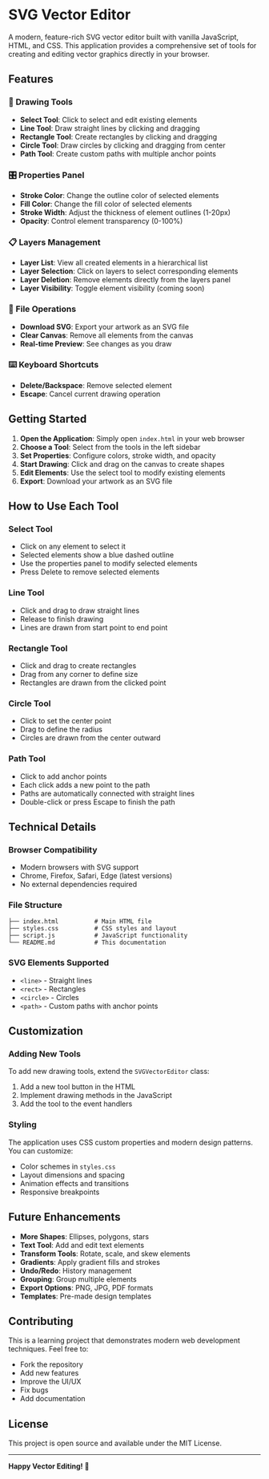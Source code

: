# SVG Vector Editor

A modern, feature-rich SVG vector editor built with vanilla JavaScript, HTML, and CSS. This application provides a comprehensive set of tools for creating and editing vector graphics directly in your browser.

## Features

### 🎨 Drawing Tools
- **Select Tool**: Click to select and edit existing elements
- **Line Tool**: Draw straight lines by clicking and dragging
- **Rectangle Tool**: Create rectangles by clicking and dragging
- **Circle Tool**: Draw circles by clicking and dragging from center
- **Path Tool**: Create custom paths with multiple anchor points

### 🎛️ Properties Panel
- **Stroke Color**: Change the outline color of selected elements
- **Fill Color**: Change the fill color of selected elements
- **Stroke Width**: Adjust the thickness of element outlines (1-20px)
- **Opacity**: Control element transparency (0-100%)

### 📋 Layers Management
- **Layer List**: View all created elements in a hierarchical list
- **Layer Selection**: Click on layers to select corresponding elements
- **Layer Deletion**: Remove elements directly from the layers panel
- **Layer Visibility**: Toggle element visibility (coming soon)

### 💾 File Operations
- **Download SVG**: Export your artwork as an SVG file
- **Clear Canvas**: Remove all elements from the canvas
- **Real-time Preview**: See changes as you draw

### ⌨️ Keyboard Shortcuts
- **Delete/Backspace**: Remove selected element
- **Escape**: Cancel current drawing operation

## Getting Started

1. **Open the Application**: Simply open `index.html` in your web browser
2. **Choose a Tool**: Select from the tools in the left sidebar
3. **Set Properties**: Configure colors, stroke width, and opacity
4. **Start Drawing**: Click and drag on the canvas to create shapes
5. **Edit Elements**: Use the select tool to modify existing elements
6. **Export**: Download your artwork as an SVG file

## How to Use Each Tool

### Select Tool
- Click on any element to select it
- Selected elements show a blue dashed outline
- Use the properties panel to modify selected elements
- Press Delete to remove selected elements

### Line Tool
- Click and drag to draw straight lines
- Release to finish drawing
- Lines are drawn from start point to end point

### Rectangle Tool
- Click and drag to create rectangles
- Drag from any corner to define size
- Rectangles are drawn from the clicked point

### Circle Tool
- Click to set the center point
- Drag to define the radius
- Circles are drawn from the center outward

### Path Tool
- Click to add anchor points
- Each click adds a new point to the path
- Paths are automatically connected with straight lines
- Double-click or press Escape to finish the path

## Technical Details

### Browser Compatibility
- Modern browsers with SVG support
- Chrome, Firefox, Safari, Edge (latest versions)
- No external dependencies required

### File Structure
```
├── index.html          # Main HTML file
├── styles.css          # CSS styles and layout
├── script.js           # JavaScript functionality
└── README.md           # This documentation
```

### SVG Elements Supported
- `<line>` - Straight lines
- `<rect>` - Rectangles
- `<circle>` - Circles
- `<path>` - Custom paths with anchor points

## Customization

### Adding New Tools
To add new drawing tools, extend the `SVGVectorEditor` class:

1. Add a new tool button in the HTML
2. Implement drawing methods in the JavaScript
3. Add the tool to the event handlers

### Styling
The application uses CSS custom properties and modern design patterns. You can customize:
- Color schemes in `styles.css`
- Layout dimensions and spacing
- Animation effects and transitions
- Responsive breakpoints

## Future Enhancements

- **More Shapes**: Ellipses, polygons, stars
- **Text Tool**: Add and edit text elements
- **Transform Tools**: Rotate, scale, and skew elements
- **Gradients**: Apply gradient fills and strokes
- **Undo/Redo**: History management
- **Grouping**: Group multiple elements
- **Export Options**: PNG, JPG, PDF formats
- **Templates**: Pre-made design templates

## Contributing

This is a learning project that demonstrates modern web development techniques. Feel free to:
- Fork the repository
- Add new features
- Improve the UI/UX
- Fix bugs
- Add documentation

## License

This project is open source and available under the MIT License.

---

**Happy Vector Editing! 🎨**
